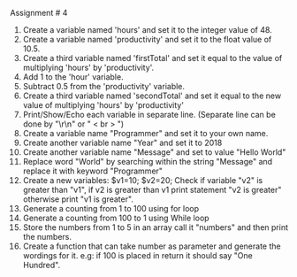   Assignment # 4

01. Create a variable named 'hours' and set it to the integer value of 48.
02. Create a variable named 'productivity' and set it to the float value of 10.5.
03. Create a third variable named 'firstTotal' and set it equal to the value of multiplying 'hours' by 'productivity'.
04. Add 1 to the 'hour' variable.
05. Subtract 0.5 from the 'productivity' variable.
06. Create a third variable named 'secondTotal' and set it equal to the new value of multiplying 'hours' by 'productivity'
07. Print/Show/Echo each variable in separate line. (Separate line can be done by "\r\n" or " < br > ")
08. Create a variable name "Programmer" and set it to your own name.
09. Create another variable name "Year" and set it to 2018
10. Create another variable name "Message" and set to value "Hello World"
11. Replace word "World" by searching within the string "Message" and replace it with keyword "Programmer"
13. Create a new variables: $v1=10; $v2=20; Check if variable "v2" is greater than "v1", if v2 is greater than v1 print statement "v2 is greater" otherwise print "v1 is greater".
14. Generate a counting from 1 to 100 using for loop
15. Generate a counting from 100 to 1 using While loop 
16. Store the numbers from 1 to 5 in an array call it "numbers" and then print the numbers.
17. Create a function that can take number as parameter and generate the wordings for it. e.g: if 100 is placed in return it should say "One Hundred". 

